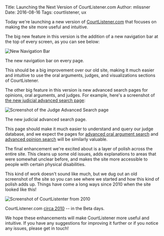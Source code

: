 Title: Launching the Next Version of CourtListener.com
Author: mlissner
Date: 2016-08-16
Tags: courtlistener, ux

Today we're launching a new version of [CourtListener.com][cl] that focuses on making the site more useful and intuitive. 

The big new feature in this version is the addition of a new navigation bar at the top of every screen, as you can see below:
   
<div class="left-image">
    <img src="{filename}/images/navbar.png"
         alt="New Navigation Bar"
         class="img-responsive border">
    <p class="caption">The new navigation bar on every page.</p>
</div>
<div class="clearfix"></div>

This should be a big improvement over our old site, making it much easier and intuitive to use the oral arguments, judges, and visualizations sections of CourtListener.

The other big feature in this version is new advanced search pages for opinions, oral arguments, and judges. For example, here's a screenshot of [the new judicial advanced search page][1]:

<div class="left-image">
    <img src="{filename}/images/adv-search-judges.png"
         alt="Screenshot of the Judge Advanced Search page"
         class="img-responsive border">
    <p class="caption">The new judicial advanced search page.</p>
</div>
<div class="clearfix"></div>


This page should make it much easier to understand and query our judge database, and we expect the pages for [advanced oral argument search][2] and [advanced opinion search][3] will be similarly valuable.

The final enhancement we're excited about is a layer of polish across the entire site. This cleans up some old issues, adds explanations to areas that were somewhat unclear before, and makes the site more accessible to people with certain physical disabilities. 

This kind of work doesn't sound like much, but we dug out an old screenshot of the site so you can see where we started and how this kind of polish adds up. Things have come a long ways since 2010 when the site looked like this!

<div class="left-image">
    <img src="{filename}/images/cl-2010.png"
         alt="Screenshot of CourtListenter from 2010"
         class="img-responsive border">
    <p class="caption">CourtListener.com <a href="https://web.archive.org/web/20100328140211/http://courtlistener.com/">circa 2010</a> -- in the Beta days.</p>
</div>
<div class="clearfix"></div>

We hope these enhancements will make CourtListener more useful and intuitive. If you have any suggestions for improving it further or if you notice any issues, please get in touch!


[1]: https://www.courtlistener.com/person/
[2]: https://www.courtlistener.com/audio/
[3]: https://www.courtlistener.com/opinion/
[cl]: https://www.courtlistener.com/
